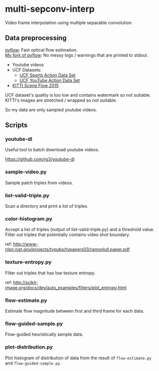# multi-sepconv-interp
Video frame interpolation using multiple separable convolution

## Data preprocessing
[pyflow](https://github.com/pathak22/pyflow): Fast optical flow estimation.  
[My fork of pyflow](https://github.com/silverneko/pyflow): No messy
 logs / warnings that are printed to stdout.

- Youtube videos
- UCF Datasets:
  * [UCF Sports Action Data Set](http://crcv.ucf.edu/data/UCF_Sports_Action.php)
  * [UCF YouTube Action Data Set](http://crcv.ucf.edu/data/UCF_YouTube_Action.php)
- [KITTI Scene Flow 2015](http://www.cvlibs.net/datasets/kitti/eval_scene_flow.php)

UCF dataset's quality is too low and contains watermark so not suitable.
KITTI's images are stretched / wrapped so not suitable.

So my data are only sampled youtube videos.

## Scripts
### youtube-dl
Useful tool to batch download youtube videos.

https://github.com/rg3/youtube-dl

### sample-video.py
Sample patch triples from videos.

### list-valid-triple.py
Scan a directory and print a list of triples.

### color-histogram.py
Accept a list of triples (output of list-valid-triple.py) and a threshold value.
Filter out triples that potentially contains video shot boundary.

ref: http://www-nlpir.nist.gov/projects/tvpubs/tvpapers03/ramonlull.paper.pdf

### texture-entropy.py
Filter out triples that has low texture entropy.

ref: http://scikit-image.org/docs/dev/auto_examples/filters/plot_entropy.html

### flow-estimate.py
Estimate flow magnitude between first and third frame for each data.

### flow-guided-sample.py
Flow-guided heuristically sample data.

### plot-distribution.py
Plot histogram of distribution of data from the result of `flow-estimate.py` and
 `flow-guided-sample.py`.
